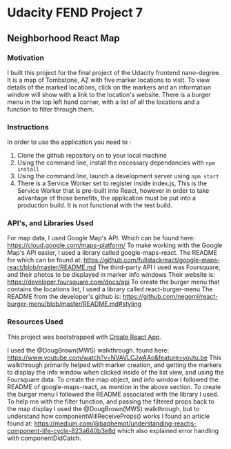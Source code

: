 # Udacity FEND Project 7
## Neighborhood React Map

### Motivation
I built this project for the final project of the Udacity frontend nano-degree.
It is a map of Tombstone, AZ with five marker locations to visit. To view details
of the marked locations, click on the markers and an information window will show
with a link to the location's website. There is a burger menu in the top left hand
corner, with a list of all the locations and a function to filter through them.

### Instructions
In order to use the application you need to :
  1. Clone the github repository on to your local machine
  2. Using the command line, install the necessary dependancies with `npm install`
  3. Using the command line, launch a development server using `npm start`
  4. There is a Service Worker set to register inside index.js, This is the Service
    Worker that is pre-built into React, however in order to take advantage of those
    benefits, the application must be put into a production build. It is not functional
    with the test build.

### API's, and Libraries Used
  For map data, I used Google Map's API.
    Which can be found here: https://cloud.google.com/maps-platform/
  To make working with the Google Map's API easier, I used a library called google-maps-react.
    The README for which can be found at: https://github.com/fullstackreact/google-maps-react/blob/master/README.md
  The third-party API I used was Foursquare, and their photos to be displayed in marker info windows
    Their website is: https://developer.foursquare.com/docs/api
  To create the burger menu that contains the locations list, I used a library called react-burger-menu
    The README from the developer's github is: https://github.com/negomi/react-burger-menu/blob/master/README.md#styling


### Resources Used

This project was bootstrapped with [Create React App](https://github.com/facebookincubator/create-react-app).

I used the @DougBrown(MWS) walkthrough. found here: https://www.youtube.com/watch?v=NVAVLCJwAAo&feature=youtu.be
This walkthrough primarily helped with marker creation, and getting the markers to display the info window when clicked inside of the list view, and using the Foursquare data. To create the map object, and info window I followed the README of google-maps-react, as mention in the above section. To create the burger menu I followed the README associated with the library I used. To help me with the filter function, and passing the filtered props back to the map display I used the @DougBrown(MWS) walkthrough, but to understand how componentWillReceiveProps() works I found an article found at: https://medium.com/@baphemot/understanding-reactjs-component-life-cycle-823a640b3e8d
which also explained error handling with componentDidCatch.
